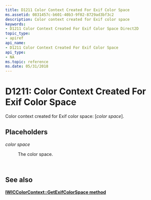 ```yaml
---
title: D1211 Color Context Created For Exif Color Space
ms.assetid: 0831457c-b601-40b3-9f02-8729ad3bf3c2
description: Color context created for Exif color space
keywords:
- D1211 Color Context Created For Exif Color Space Direct2D
topic_type:
- apiref
api_name:
- D1211 Color Context Created For Exif Color Space
api_type:
- NA
ms.topic: reference
ms.date: 05/31/2018
---
```


# D1211: Color Context Created For Exif Color Space

Color context created for Exif color space: \[*color space*\].

## Placeholders

<dl> <dt>

<span id="color_space"></span><span id="COLOR_SPACE"></span>*color space*
</dt> <dd>

The color space.

</dd> </dl> 




 

## See also

<dl> <dt>

[**IWICColorContext::GetExifColorSpace method**](/windows/desktop/api/wincodec/nf-wincodec-iwiccolorcontext-getexifcolorspace)
</dt> </dl>

 

 
